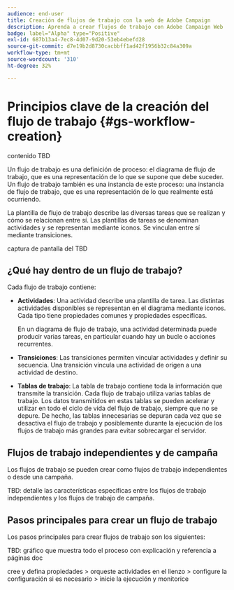 ```yaml
---
audience: end-user
title: Creación de flujos de trabajo con la web de Adobe Campaign
description: Aprenda a crear flujos de trabajo con Adobe Campaign Web
badge: label="Alpha" type="Positive"
exl-id: 687b13a4-7ec8-4d07-9d20-53eb4ebefd28
source-git-commit: d7e19b2d8730cacbbff1ad42f1956b32c84a309a
workflow-type: tm+mt
source-wordcount: '310'
ht-degree: 32%

---
```



# Principios clave de la creación del flujo de trabajo {#gs-workflow-creation}

contenido TBD

Un flujo de trabajo es una definición de proceso: el diagrama de flujo de trabajo, que es una representación de lo que se supone que debe suceder. Un flujo de trabajo también es una instancia de este proceso: una instancia de flujo de trabajo, que es una representación de lo que realmente está ocurriendo.

La plantilla de flujo de trabajo describe las diversas tareas que se realizan y cómo se relacionan entre sí. Las plantillas de tareas se denominan actividades y se representan mediante iconos. Se vinculan entre sí mediante transiciones.

captura de pantalla del TBD

## ¿Qué hay dentro de un flujo de trabajo?

Cada flujo de trabajo contiene:

* **Actividades**: Una actividad describe una plantilla de tarea. Las distintas actividades disponibles se representan en el diagrama mediante iconos. Cada tipo tiene propiedades comunes y propiedades específicas.

   En un diagrama de flujo de trabajo, una actividad determinada puede producir varias tareas, en particular cuando hay un bucle o acciones recurrentes.

* **Transiciones**: Las transiciones permiten vincular actividades y definir su secuencia. Una transición vincula una actividad de origen a una actividad de destino.

* **Tablas de trabajo**: La tabla de trabajo contiene toda la información que transmite la transición. Cada flujo de trabajo utiliza varias tablas de trabajo. Los datos transmitidos en estas tablas se pueden acelerar y utilizar en todo el ciclo de vida del flujo de trabajo, siempre que no se depure. De hecho, las tablas innecesarias se depuran cada vez que se desactiva el flujo de trabajo y posiblemente durante la ejecución de los flujos de trabajo más grandes para evitar sobrecargar el servidor.

## Flujos de trabajo independientes y de campaña

Los flujos de trabajo se pueden crear como flujos de trabajo independientes o desde una campaña.

TBD: detalle las características específicas entre los flujos de trabajo independientes y los flujos de trabajo de campaña.

## Pasos principales para crear un flujo de trabajo

Los pasos principales para crear flujos de trabajo son los siguientes:

TBD: gráfico que muestra todo el proceso con explicación y referencia a páginas doc

cree y defina propiedades > orqueste actividades en el lienzo > configure la configuración si es necesario > inicie la ejecución y monitorice